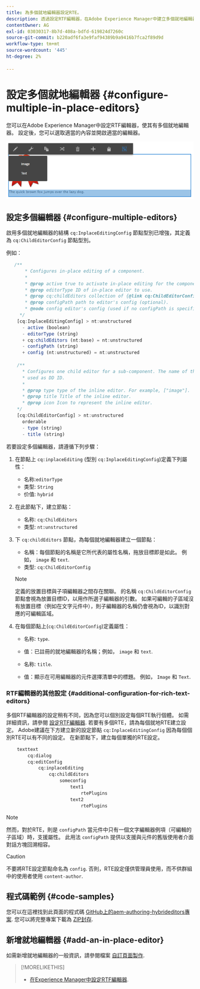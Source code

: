 ```yaml
---
title: 為多個就地編輯器設定RTE。
description: 透過設定RTF編輯器，在Adobe Experience Manager中建立多個就地編輯器。
contentOwner: AG
exl-id: 03030317-8b7d-408a-bdfd-619824d7260c
source-git-commit: b220adf6fa3e9faf94389b9a9416b7fca2f89d9d
workflow-type: tm+mt
source-wordcount: '445'
ht-degree: 2%

---
```


# 設定多個就地編輯器 {#configure-multiple-in-place-editors}

您可以在Adobe Experience Manager中設定RTF編輯器，使其有多個就地編輯器。 設定後，您可以選取適當的內容並開啟適當的編輯器。

![特定的就地編輯器](assets/rte-inplace-editor.png)

## 設定多個編輯器 {#configure-multiple-editors}

啟用多個就地編輯器的結構 `cq:InplaceEditingConfig` 節點型別已增強，其定義為 `cq:ChildEditorConfig` 節點型別。

例如：

```js
   /**
       * Configures in-place editing of a component.
       *
       * @prop active true to activate in-place editing for the component.
       * @prop editorType ID of in-place editor to use.
       * @prop cq:childEditors collection of {@link cq:ChildEditorConfig} nodes.
       * @prop configPath path to editor's config (optional).
       * @node config editor's config (used if no configPath is specified; optional).
     */
    [cq:InplaceEditingConfig] > nt:unstructured
      - active (boolean)
      - editorType (string)
      + cq:childEditors (nt:base) = nt:unstructured
      - configPath (string)
      + config (nt:unstructured) = nt:unstructured

    /**
      * Configures one child editor for a sub-component. The name of the this node is
      * used as DD ID.
      *
      * @prop type type of the inline editor. For example, ["image"].
      * @prop title Title of the inline editor.
      * @prop icon Icon to represent the inline editor.
    */
    [cq:ChildEditorConfig] > nt:unstructured
      orderable
      - type (string)
      - title (string)
```

若要設定多個編輯器，請遵循下列步驟：

1. 在節點上 `cq:inplaceEditing` (型別 `cq:InplaceEditingConfig`)定義下列屬性：

   * 名称:`editorType`
   * 类型: `String`
   * 价值: `hybrid`

1. 在此節點下，建立節點：

   * 名称: `cq:ChildEditors`
   * 类型: `nt:unstructured`

1. 下 `cq:childEditors` 節點，為每個就地編輯器建立一個節點：

   * 名稱：每個節點的名稱是它所代表的屬性名稱，拖放目標即是如此。 例如， `image` 和 `text`.
   * 类型: `cq:ChildEditorConfig`

   >[!NOTE]
   >
   >定義的放置目標與子項編輯器之間存在關聯。 的名稱 `cq:ChildEditorConfig` 節點會視為放置目標ID，以用作所選子編輯器的引數。 如果可編輯的子區域沒有放置目標（例如在文字元件中），則子編輯器的名稱仍會視為ID，以識別對應的可編輯區域。

1. 在每個節點上(`cq:ChildEditorConfig`)定義屬性：

   * 名称: `type`.
   * 值：已註冊的就地編輯器的名稱；例如， `image` 和 `text`.

   * 名称: `title`.
   * 值：顯示在可用編輯器的元件選擇清單中的標題。 例如， `Image` 和 `Text`.

### RTF編輯器的其他設定 {#additional-configuration-for-rich-text-editors}

多個RTF編輯器的設定稍有不同，因為您可以個別設定每個RTE執行個體。 如需詳細資訊，請參閱 [設定RTF編輯器](/help/sites-administering/rich-text-editor.md). 若要有多個RTE，請為每個就地RTE建立設定。 Adobe建議在下方建立新的設定節點 `cq:InplaceEditingConfig` 因為每個個別RTE可以有不同的設定。 在新節點下，建立每個單獨的RTE設定。

```xml
    texttext
        cq:dialog
        cq:editConfig
            cq:inplaceEditing
                cq:childEditors
                    someconfig
                        text1
                            rtePlugins
                        text2
                            rtePlugins
```

>[!NOTE]
>
>然而，對於RTE，則是 `configPath` 當元件中只有一個文字編輯器例項（可編輯的子區域）時，支援屬性。 此用法 `configPath` 提供以支援與元件的舊版使用者介面對話方塊回溯相容。

>[!CAUTION]
>
>不要將RTE設定節點命名為 `config`. 否則，RTE設定僅供管理員使用，而不供群組中的使用者使用 `content-author`.

## 程式碼範例 {#code-samples}

您可以在這裡找到此頁面的程式碼 [GitHub上的aem-authoring-hybrideditors專案](https://github.com/Adobe-Marketing-Cloud/aem-authoring-hybrideditors). 您可以將完整專案下載為 [ZIP封存](https://github.com/Adobe-Marketing-Cloud/aem-authoring-hybrideditors/archive/master.zip).

## 新增就地編輯器 {#add-an-in-place-editor}

如需新增就地編輯器的一般資訊，請參閱檔案 [自訂頁面製作](/help/sites-developing/customizing-page-authoring-touch.md#add-new-in-place-editor).

>[!MORELIKETHIS]
>
>* [在Experience Manager中設定RTF編輯器](/help/sites-administering/rich-text-editor.md).

